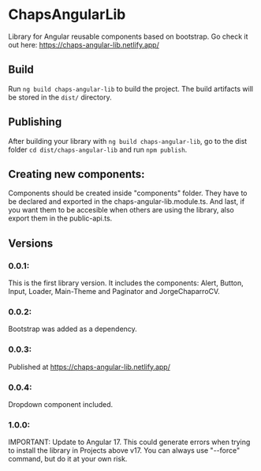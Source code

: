 # ChapsAngularLib

Library for Angular reusable components based on bootstrap. Go check it out here: https://chaps-angular-lib.netlify.app/

## Build

Run `ng build chaps-angular-lib` to build the project. The build artifacts will be stored in the `dist/` directory.

## Publishing

After building your library with `ng build chaps-angular-lib`, go to the dist folder `cd dist/chaps-angular-lib` and run `npm publish`.

## Creating new components: 
Components should be created inside "components" folder. They have to be declared and exported in the chaps-angular-lib.module.ts. And last, if you want them to be accesible when others are using the library, also export them in the public-api.ts. 

## Versions

### 0.0.1:
This is the first library version. It includes the components: Alert, Button, Input, Loader, Main-Theme and Paginator and JorgeChaparroCV. 

### 0.0.2:
Bootstrap was added as a dependency. 

### 0.0.3: 
Published at https://chaps-angular-lib.netlify.app/

### 0.0.4: 
Dropdown component included.  

### 1.0.0: 
IMPORTANT: Update to Angular 17. This could generate errors when trying to install the library in Projects above v17. You can always use "--force" command, but do it at your own risk.  